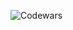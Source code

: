 

![Codewars](https://github.r2v.ch/codewars?user=sidjik&top_languages=true&hide_clan=true&stroke=%23b362ff&theme=purple_dark)
<!--
**sidjik/sidjik** is a ✨ _special_ ✨ repository because its `README.md` (this file) appears on your GitHub profile.

Here are some ideas to get you started:

- 🔭 I’m currently working on ...
- 🌱 I’m currently learning ...
- 👯 I’m looking to collaborate on ...
- 🤔 I’m looking for help with ...
- 💬 Ask me about ...
- 📫 How to reach me: ...
- 😄 Pronouns: ...
- ⚡ Fun fact: ...
-->
